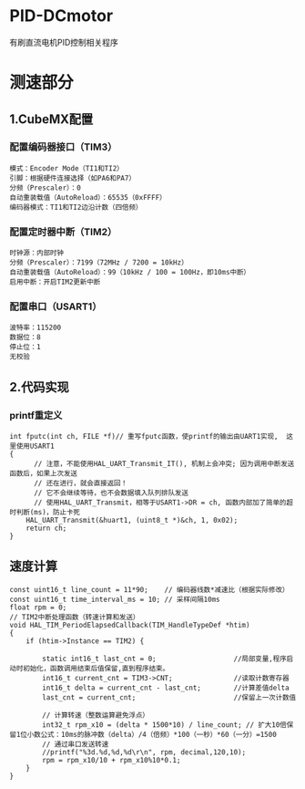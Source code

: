 # PID-DCmotor
有刷直流电机PID控制相关程序
​
# 测速部分
## 1.CubeMX配置
### 配置编码器接口（TIM3）

    模式：Encoder Mode（TI1和TI2）
    引脚：根据硬件连接选择（如PA6和PA7）
    分频（Prescaler）：0
    自动重装载值（AutoReload）：65535（0xFFFF）
    编码器模式：TI1和TI2边沿计数（四倍频）
### 配置定时器中断（TIM2）​

    时钟源：内部时钟
    分频（Prescaler）：7199（72MHz / 7200 = 10kHz）
    自动重装载值（AutoReload）：99（10kHz / 100 = 100Hz，即10ms中断）
    启用中断：开启TIM2更新中断
### 配置串口（USART1）​

    波特率：115200
    数据位：8
    停止位：1
    无校验
## 2.代码实现
### printf重定义

    int fputc(int ch, FILE *f)// 重写fputc函数，使printf的输出由UART1实现,  这里使用USART1
    {
          // 注意，不能使用HAL_UART_Transmit_IT(), 机制上会冲突; 因为调用中断发送函数后，如果上次发送 
          // 还在进行，就会直接返回！
    	  // 它不会继续等待，也不会数据填入队列排队发送
    	  // 使用HAL_UART_Transmit，相等于USART1->DR = ch, 函数内部加了简单的超时判断(ms)，防止卡死
        HAL_UART_Transmit(&huart1, (uint8_t *)&ch, 1, 0x02);   
        return ch;
    } 

## 速度计算

    const uint16_t line_count = 11*90;    // 编码器线数*减速比（根据实际修改）
    const uint16_t time_interval_ms = 10; // 采样间隔10ms
    float rpm = 0; 
    // TIM2中断处理函数（转速计算和发送）
    void HAL_TIM_PeriodElapsedCallback(TIM_HandleTypeDef *htim) 
    {
        if (htim->Instance == TIM2) {
    			
            static int16_t last_cnt = 0;                   //局部变量,程序启动时初始化，函数调用结束后值保留,直到程序结束。
            int16_t current_cnt = TIM3->CNT;               //读取计数寄存器
            int16_t delta = current_cnt - last_cnt;        //计算差值delta
            last_cnt = current_cnt;                        //保留上一次计数值
    			
            // 计算转速（整数运算避免浮点）
            int32_t rpm_x10 = (delta * 1500*10) / line_count; // 扩大10倍保留1位小数公式：10ms的脉冲数（delta）/4（倍频）*100（一秒）*60（一分）=1500
            // 通过串口发送转速
            //printf("%3d.%d,%d,%d\r\n", rpm, decimal,120,10);
    	    rpm = rpm_x10/10 + rpm_x10%10*0.1;
        }		
    }



​
